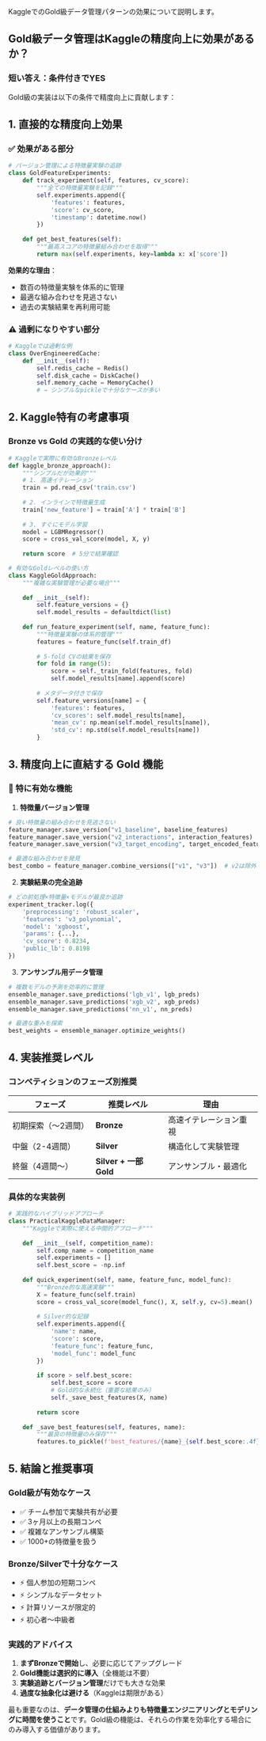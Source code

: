 KaggleでのGold級データ管理パターンの効果について説明します。

## Gold級データ管理はKaggleの精度向上に効果があるか？

### 短い答え：**条件付きでYES**

Gold級の実装は以下の条件で精度向上に貢献します：

## 1. 直接的な精度向上効果

### ✅ 効果がある部分

```python
# バージョン管理による特徴量実験の追跡
class GoldFeatureExperiments:
    def track_experiment(self, features, cv_score):
        """全ての特徴量実験を記録"""
        self.experiments.append({
            'features': features,
            'score': cv_score,
            'timestamp': datetime.now()
        })
    
    def get_best_features(self):
        """最高スコアの特徴量組み合わせを取得"""
        return max(self.experiments, key=lambda x: x['score'])
```

**効果的な理由**：
- 数百の特徴量実験を体系的に管理
- 最適な組み合わせを見逃さない
- 過去の実験結果を再利用可能

### ⚠️ 過剰になりやすい部分

```python
# Kaggleでは過剰な例
class OverEngineeredCache:
    def __init__(self):
        self.redis_cache = Redis()
        self.disk_cache = DiskCache()
        self.memory_cache = MemoryCache()
        # → シンプルなpickleで十分なケースが多い
```

## 2. Kaggle特有の考慮事項

### Bronze vs Gold の実践的な使い分け

```python
# Kaggleで実際に有効なBronzeレベル
def kaggle_bronze_approach():
    """シンプルだが効果的"""
    # 1. 高速イテレーション
    train = pd.read_csv('train.csv')
    
    # 2. インラインで特徴量生成
    train['new_feature'] = train['A'] * train['B']
    
    # 3. すぐにモデル学習
    model = LGBMRegressor()
    score = cross_val_score(model, X, y)
    
    return score  # 5分で結果確認

# 有効なGoldレベルの使い方
class KaggleGoldApproach:
    """複雑な実験管理が必要な場合"""
    
    def __init__(self):
        self.feature_versions = {}
        self.model_results = defaultdict(list)
    
    def run_feature_experiment(self, name, feature_func):
        """特徴量実験の体系的管理"""
        features = feature_func(self.train_df)
        
        # 5-fold CVの結果を保存
        for fold in range(5):
            score = self._train_fold(features, fold)
            self.model_results[name].append(score)
        
        # メタデータ付きで保存
        self.feature_versions[name] = {
            'features': features,
            'cv_scores': self.model_results[name],
            'mean_cv': np.mean(self.model_results[name]),
            'std_cv': np.std(self.model_results[name])
        }
```

## 3. 精度向上に直結する Gold 機能

### 🎯 特に有効な機能

1. **特徴量バージョン管理**
```python
# 良い特徴量の組み合わせを見逃さない
feature_manager.save_version("v1_baseline", baseline_features)
feature_manager.save_version("v2_interactions", interaction_features)
feature_manager.save_version("v3_target_encoding", target_encoded_features)

# 最適な組み合わせを発見
best_combo = feature_manager.combine_versions(["v1", "v3"])  # v2は除外
```

2. **実験結果の完全追跡**
```python
# どの前処理×特徴量×モデルが最良か追跡
experiment_tracker.log({
    'preprocessing': 'robust_scaler',
    'features': 'v3_polynomial',
    'model': 'xgboost',
    'params': {...},
    'cv_score': 0.8234,
    'public_lb': 0.8198
})
```

3. **アンサンブル用データ管理**
```python
# 複数モデルの予測を効率的に管理
ensemble_manager.save_predictions('lgb_v1', lgb_preds)
ensemble_manager.save_predictions('xgb_v2', xgb_preds)
ensemble_manager.save_predictions('nn_v1', nn_preds)

# 最適な重みを探索
best_weights = ensemble_manager.optimize_weights()
```

## 4. 実装推奨レベル

### コンペティションのフェーズ別推奨

| フェーズ | 推奨レベル | 理由 |
|---------|-----------|------|
| 初期探索（〜2週間） | **Bronze** | 高速イテレーション重視 |
| 中盤（2-4週間） | **Silver** | 構造化して実験管理 |
| 終盤（4週間〜） | **Silver + 一部Gold** | アンサンブル・最適化 |

### 具体的な実装例

```python
# 実践的なハイブリッドアプローチ
class PracticalKaggleDataManager:
    """Kaggleで実際に使える中間的アプローチ"""
    
    def __init__(self, competition_name):
        self.comp_name = competition_name
        self.experiments = []
        self.best_score = -np.inf
        
    def quick_experiment(self, name, feature_func, model_func):
        """Bronze的な高速実験"""
        X = feature_func(self.train)
        score = cross_val_score(model_func(), X, self.y, cv=5).mean()
        
        # Silver的な記録
        self.experiments.append({
            'name': name,
            'score': score,
            'feature_func': feature_func,
            'model_func': model_func
        })
        
        if score > self.best_score:
            self.best_score = score
            # Gold的な永続化（重要な結果のみ）
            self._save_best_features(X, name)
            
        return score
    
    def _save_best_features(self, features, name):
        """最良の特徴量のみ保存"""
        features.to_pickle(f'best_features/{name}_{self.best_score:.4f}.pkl')
```

## 5. 結論と推奨事項

### Gold級が有効なケース
- ✅ チーム参加で実験共有が必要
- ✅ 3ヶ月以上の長期コンペ
- ✅ 複雑なアンサンブル構築
- ✅ 1000+の特徴量を扱う

### Bronze/Silverで十分なケース
- ⚡ 個人参加の短期コンペ
- ⚡ シンプルなデータセット
- ⚡ 計算リソースが限定的
- ⚡ 初心者〜中級者

### 実践的アドバイス
1. **まずBronzeで開始**し、必要に応じてアップグレード
2. **Gold機能は選択的に導入**（全機能は不要）
3. **実験追跡とバージョン管理**だけでも大きな効果
4. **過度な抽象化は避ける**（Kaggleは期限がある）

最も重要なのは、**データ管理の仕組みよりも特徴量エンジニアリングとモデリングに時間を使うこと**です。Gold級の機能は、それらの作業を効率化する場合にのみ導入する価値があります。